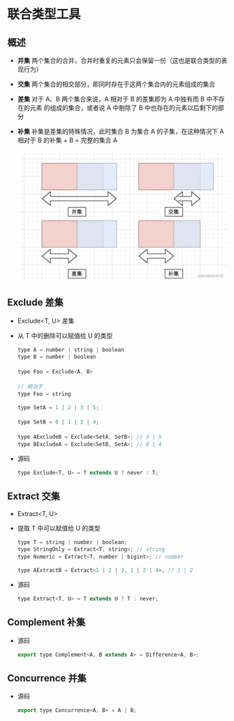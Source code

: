 # 联合类型工具

## 概述

+ **并集** 两个集合的合并，合并时重复的元素只会保留一份（这也是联合类型的表现行为）
+ **交集** 两个集合的相交部分，即同时存在于这两个集合内的元素组成的集合
+ **差集** 对于 A、B 两个集合来说，A 相对于 B 的差集即为 A 中独有而 B 中不存在的元素 的组成的集合，或者说 A 中剔除了 B 中也存在的元素以后剩下的部分
+ **补集** 补集是差集的特殊情况，此时集合 B 为集合 A 的子集，在这种情况下 A 相对于 B 的补集 + B = 完整的集合 A

  ![alt text](images/交集-并集-差集-补集.png)

## Exclude 差集

+ Exclude<T, U> 差集

+ 从 T 中的删除可以赋值给 U 的类型

  ```js
  type A = number | string | boolean
  type B = number | boolean

  type Foo = Exclude<A, B>

  // 相当于
  type Foo = string
  ```

  ```js
  type SetA = 1 | 2 | 3 | 5;

  type SetB = 0 | 1 | 2 | 4;

  type AExcludeB = Exclude<SetA, SetB>; // 3 | 5
  type BExcludeA = Exclude<SetB, SetA>; // 0 | 4
  ```

+ 源码

  ```js
  type Exclude<T, U> = T extends U ? never : T;
  ```

## Extract 交集

+ Extract<T, U>

+ 提取 T 中可以赋值给 U 的类型

  ```js
  type T = string | number | boolean;
  type StringOnly = Extract<T, string>; // string
  type Numeric = Extract<T, number | bigint>; // number
  ```

  ```js
  type AExtractB = Extract<1 | 2 | 3, 1 | 2 | 4>; // 1 | 2
  ```

+ 源码

  ```js
  type Extract<T, U> = T extends U ? T : never;
  ```

## Complement 补集

+ 源码

  ```js
  export type Complement<A, B extends A> = Difference<A, B>;
  ```

## Concurrence 并集

+ 源码

  ```js
  export type Concurrence<A, B> = A | B;
  ```

